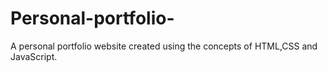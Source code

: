 # Personal-portfolio-
A personal portfolio website created using the concepts of HTML,CSS and JavaScript. 
